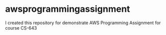 # awsprogrammingassignment
I created this repository for demonstrate AWS Programming Assignment for course CS-643
